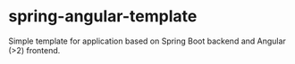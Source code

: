 # spring-angular-template
Simple template for application based on Spring Boot backend and Angular (>2) frontend.
